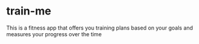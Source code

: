 # train-me
This is a fitness app that offers you training plans based on your goals and measures your progress over the time
